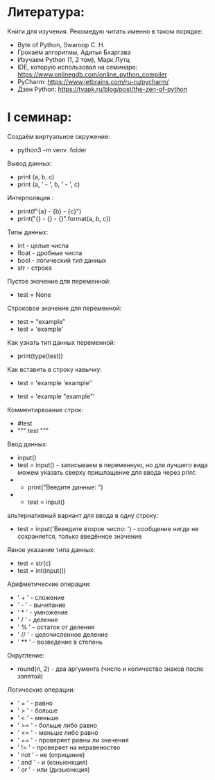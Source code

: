 # Литература:

Книги для изучения. Рекомедую читать именно в таком порядке:

- Byte of Python, Swaroop C. H.
- Грокаем алгоритмы, Адитья Бхаргава
- Изучаем Python (1, 2 том), Марк Лутц
- IDE, которую использовал на семинаре: https://www.onlinegdb.com/online_python_compiler
- PyCharm: https://www.jetbrains.com/ru-ru/pycharm/
- Дзен Python: https://tyapk.ru/blog/post/the-zen-of-python

# I семинар:

Создаём виртуальное окружение:

- python3 -m venv .folder 

Вывод данных:

- print (a, b, c)
- print (a, ' - ', b, ' - ', c)

Интерполяция :

- print(f"{a} - {b} - {c}")
- print("{} - {} - {}".format(a, b, c))

Типы данных:

- int - целые числа
- float - дробные числа
- bool - логический тип данных
- str - строка

Пустое значение для переменной:

- test = None

Строковое значение для переменной:

- test = "example"
- test = 'example'

Как узнать тип данных переменной:

- print(type(test))

Как вставить в строку кавычку:

- test = 'example \'example\''

- test = 'example "example"'

Комментирвоание строк:

- #test
- """ test """

Ввод данных:

- input()
- test = input() - записываем в переменную, но для лучшего вида можем указать сверху пришлащение для ввода через print:
- - print("Введите данные: ")
- - test = input()

альтернативный вариант для ввода в одну строку:

- test = input('Веведите второе число: ') - сообщение нигде не сохраняется, только введённое значение

Явное указание типа данных:

- test = str(c)
- test = int(input())

Арифметические операции:

- ' + ' - сложение
- ' - ' - вычитание
- ' * ' - умножение
- ' / ' - деление
- ' % ' - остаток от деления
- ' // ' - целочисленное деление
- ' ** ' - возведение в степень

Округление:

- round(n, 2) - два аргумента (число и количество знаков после запятой)

Логические операции:

- ' = ' - равно
- ' > ' - больше
- ' < ' - меньше
- ' >= ' - больше либо равно
- ' <= ' - меньше либо равно
- ' == ' - проверяет равны ли значения
- ' != ' - проверяет на неравеноство
- ' not ' - не (отрицание) 
- ' and ' - и (коньюнкция)
- ' or ' - или (дизьюнкция)

